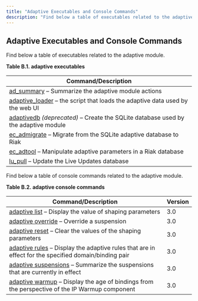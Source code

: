 ```yaml
---
title: "Adaptive Executables and Console Commands"
description: "Find below a table of executables related to the adaptive module Table B 1 adaptive executables Command Description ad summary Summarize the adaptive module actions adaptive loader the script that loads the adaptive data used by the web UI adaptivedb deprecated Create the SQ Lite database used by the adaptive..."
---
```


## <a name="ad.executables"></a> Adaptive Executables and Console Commands

Find below a table of executables related to the adaptive module.

<a name="ad.exectables.table"></a> 

**Table B.1. adaptive executables**

| Command/Description |
| --- |
| [ad_summary](/momentum/3/3-reference/executable-ad-summary) – Summarize the adaptive module actions |
| [adaptive_loader](/momentum/3/3-reference/executable-adaptive-loader) – the script that loads the adaptive data used by the web UI |
| [adaptivedb](/momentum/3/3-reference/executable-adaptivedb) *(deprecated)* – Create the SQLite database used by the adaptive module |
| [ec_admigrate](/momentum/3/3-reference/executable-ec-admigrate) – Migrate from the SQLite adaptive database to Riak |
| [ec_adtool](/momentum/3/3-reference/executable-ec-adtool) – Manipulate adaptive parameters in a Riak database |
| [lu_pull](/momentum/3/3-reference/executable-lu-pull) – Update the Live Updates database |

Find below a table of console commands related to the adaptive module.

<a name="ad.console.table"></a> 

**Table B.2. adaptive console commands**

| Command/Description | Version |
| --- | --- |
| [adaptive list](/momentum/3/3-reference/3-reference-modules-adaptive#modules.adaptive.console) – Display the value of shaping parameters | 3.0 |
| [adaptive override](/momentum/3/3-reference/3-reference-modules-adaptive#modules.adaptive.console) – Override a suspension | 3.0 |
| [adaptive reset](/momentum/3/3-reference/3-reference-modules-adaptive#modules.adaptive.console) – Clear the values of the shaping parameters | 3.0 |
| [adaptive rules](/momentum/3/3-reference/3-reference-modules-adaptive#modules.adaptive.console) – Display the adaptive rules that are in effect for the specified domain/binding pair | 3.0 |
| [adaptive suspensions](/momentum/3/3-reference/3-reference-modules-adaptive#modules.adaptive.console) – Summarize the suspensions that are currently in effect | 3.0 |
| [adaptive warmup](/momentum/3/3-reference/3-reference-modules-adaptive#modules.adaptive.console) – Display the age of bindings from the perspective of the IP Warmup component | 3.0 |